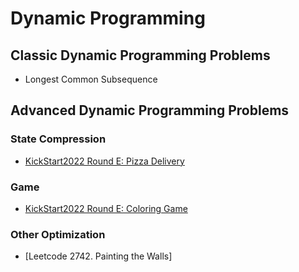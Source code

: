 # Dynamic Programming

## Classic Dynamic Programming Problems

* Longest Common Subsequence

## Advanced Dynamic Programming Problems

### State Compression

* [KickStart2022 Round E: Pizza Delivery][1]

### Game

* [KickStart2022 Round E: Coloring Game][2]

### Other Optimization

* [Leetcode 2742. Painting the Walls]

[1]: https://codingcompetitions.withgoogle.com/kickstart/round/00000000008cb0f5/0000000000ba86e6
[2]: https://codingcompetitions.withgoogle.com/kickstart/round/00000000008cb0f5/0000000000ba856a